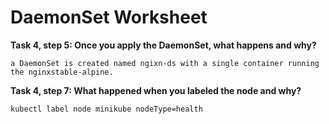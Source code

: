 # DaemonSet Worksheet


__Task 4, step 5: Once you apply the DaemonSet, what happens and why?__

```
a DaemonSet is created named ngixn-ds with a single container running the nginxstable-alpine.
```

__Task 4, step 7: What happened when you labeled the node and why?__

```
kubectl label node minikube nodeType=health
```

